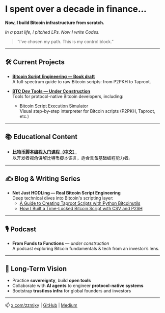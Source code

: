 # I spent over a decade in finance...  
**Now, I build Bitcoin infrastructure from scratch.**

_In a past life, I pitched LPs. Now I write Codes._

> “I’ve chosen my path. This is my control block.”

---

## 🛠️ Current Projects

- **[Bitcoin Script Engineering — Book draft](https://leanpub.com/mastering-taproot)**  
  A full-spectrum guide to raw Bitcoin scripts: from P2PKH to Taproot.

- **[BTC Dev Tools — Under Construction](#)**  
  Tools for protocol-native Bitcoin developers, including:  
  - [Bitcoin Script Execution Simulator](https://btcstudy.github.io/bitcoin-script-simulator/)  
    Visual step-by-step interpreter for Bitcoin scripts (P2PKH, Taproot, etc.)

---

## 📚 Educational Content

- **[比特币脚本编程入门课程（中文）](https://learnblockchain.cn/course/76)**  
  以开发者视角讲解比特币脚本语言，适合具备基础编程能力者。

---

## ✍️ Blog & Writing Series

- **Not Just HODLing — Real Bitcoin Script Engineering**  
  Deep technical dives into Bitcoin's scripting layer:  
  - [A Guide to Creating Taproot Scripts with Python Bitcoinutils](https://medium.com/@aaron.recompile/a-guide-to-creating-taproot-scripts-with-python-bitcoinutils-e088633bc2a7)  
  - [How I Built a Time-Locked Bitcoin Script with CSV and P2SH](https://medium.com/@aaron.recompile/how-i-built-a-time-locked-bitcoin-script-with-csv-and-p2sh-c48c0389709d)

---

## 🎙️ Podcast

- **From Funds to Functions** — _under construction_  
  A podcast exploring Bitcoin fundamentals & tech from an investor’s lens.

---

## 🧠 Long-Term Vision

- Practice **sovereignty**, build **open tools**
- Collaborate with **AI agents** to engineer **protocol-native systems**
- Bootstrap **trustless infra** for global founders and investors

---

📫 [x.com/zzmjxy](https://x.com/zzmjxy) | [GitHub](https://github.com/aaronzhang) | [Medium](https://medium.com/@aaron.recompile)
